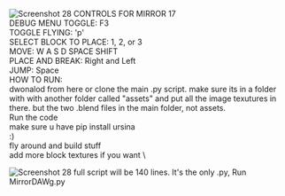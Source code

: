 ![Screenshot 28](https://github.com/zrebarchak/MirrorDAWg-2/blob/main/Screenshot_321.png)
CONTROLS FOR MIRROR 17 \
DEBUG MENU TOGGLE: F3 \
TOGGLE FLYING: 'p' \
SELECT BLOCK TO PLACE: 1, 2, or 3 \
MOVE: W A S D SPACE SHIFT \
PLACE AND BREAK: Right and Left \
JUMP: Space \
HOW TO RUN: \
dwonalod from here or clone the main .py script. make sure its in a folder with with another folder called "assets" and put all the image texutures in there. but the two .blend files in the main folder, not assets. \
Run the code \
make sure u have pip install ursina \
:) \
fly around and build stuff \
add more block textures if you want \

![Screenshot 28](https://github.com/zrebarchak/Mirror-Seventeen/blob/main/Screenshot_322.png)
full script will be 140 lines. It's the only .py, Run MirrorDAWg.py 
